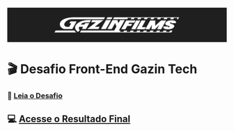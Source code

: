 [![GazinFilm](.github/logo.png?raw=true)](https://gazinfilms.vercel.app/home)

# 🎬 Desafio Front-End Gazin Tech

### 📄 [Leia o Desafio](https://github.com/alpfilho/gazin-tech-desafio-frontend/blob/17ee006a20fe855828c524eb74e86d07426583aa/README.md)

## 💻 [Acesse o Resultado Final](https://gazinfilms.vercel.app/home)
